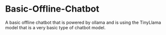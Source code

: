 # Basic-Offline-Chatbot
A basic offline chatbot that is powered by ollama and is using the TinyLlama model that is a very basic type of chatbot model.
